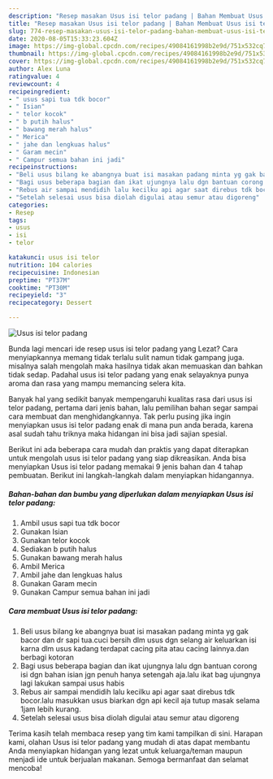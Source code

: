 ```yaml
---
description: "Resep masakan Usus isi telor padang | Bahan Membuat Usus isi telor padang Yang Enak Dan Mudah"
title: "Resep masakan Usus isi telor padang | Bahan Membuat Usus isi telor padang Yang Enak Dan Mudah"
slug: 774-resep-masakan-usus-isi-telor-padang-bahan-membuat-usus-isi-telor-padang-yang-enak-dan-mudah
date: 2020-08-05T15:33:23.604Z
image: https://img-global.cpcdn.com/recipes/49084161998b2e9d/751x532cq70/usus-isi-telor-padang-foto-resep-utama.jpg
thumbnail: https://img-global.cpcdn.com/recipes/49084161998b2e9d/751x532cq70/usus-isi-telor-padang-foto-resep-utama.jpg
cover: https://img-global.cpcdn.com/recipes/49084161998b2e9d/751x532cq70/usus-isi-telor-padang-foto-resep-utama.jpg
author: Alex Luna
ratingvalue: 4
reviewcount: 4
recipeingredient:
- " usus sapi tua tdk bocor"
- " Isian"
- " telor kocok"
- " b putih halus"
- " bawang merah halus"
- " Merica"
- " jahe dan lengkuas halus"
- " Garam mecin"
- " Campur semua bahan ini jadi"
recipeinstructions:
- "Beli usus bilang ke abangnya buat isi masakan padang minta yg gak bacor dan dr sapi tua.cuci bersih dlm usus dgn selang air keluarkan isi karna dlm usus kadang terdapat cacing pita atau cacing lainnya.dan berbagi kotoran"
- "Bagi usus beberapa bagian dan ikat ujungnya lalu dgn bantuan corong isi dgn bahan isian jgn penuh hanya setengah aja.lalu ikat bag ujungnya lagi lakukan sampai usus habis"
- "Rebus air sampai mendidih lalu kecilku api agar saat direbus tdk bocor.lalu masukkan usus biarkan dgn api kecil aja tutup masak selama 1jam lebih kurang."
- "Setelah selesai usus bisa diolah digulai atau semur atau digoreng"
categories:
- Resep
tags:
- usus
- isi
- telor

katakunci: usus isi telor 
nutrition: 104 calories
recipecuisine: Indonesian
preptime: "PT37M"
cooktime: "PT30M"
recipeyield: "3"
recipecategory: Dessert

---
```



![Usus isi telor padang](https://img-global.cpcdn.com/recipes/49084161998b2e9d/751x532cq70/usus-isi-telor-padang-foto-resep-utama.jpg)

Bunda lagi mencari ide resep usus isi telor padang yang Lezat? Cara menyiapkannya memang tidak terlalu sulit namun tidak gampang juga. misalnya salah mengolah maka hasilnya tidak akan memuaskan dan bahkan tidak sedap. Padahal usus isi telor padang yang enak selayaknya punya aroma dan rasa yang mampu memancing selera kita.



Banyak hal yang sedikit banyak mempengaruhi kualitas rasa dari usus isi telor padang, pertama dari jenis bahan, lalu pemilihan bahan segar sampai cara membuat dan menghidangkannya. Tak perlu pusing jika ingin menyiapkan usus isi telor padang enak di mana pun anda berada, karena asal sudah tahu triknya maka hidangan ini bisa jadi sajian spesial.


Berikut ini ada beberapa cara mudah dan praktis yang dapat diterapkan untuk mengolah usus isi telor padang yang siap dikreasikan. Anda bisa menyiapkan Usus isi telor padang memakai 9 jenis bahan dan 4 tahap pembuatan. Berikut ini langkah-langkah dalam menyiapkan hidangannya.

<!--inarticleads1-->

##### Bahan-bahan dan bumbu yang diperlukan dalam menyiapkan Usus isi telor padang:

1. Ambil  usus sapi tua tdk bocor
1. Gunakan  Isian
1. Gunakan  telor kocok
1. Sediakan  b putih halus
1. Gunakan  bawang merah halus
1. Ambil  Merica
1. Ambil  jahe dan lengkuas halus
1. Gunakan  Garam mecin
1. Gunakan  Campur semua bahan ini jadi




<!--inarticleads2-->

##### Cara membuat Usus isi telor padang:

1. Beli usus bilang ke abangnya buat isi masakan padang minta yg gak bacor dan dr sapi tua.cuci bersih dlm usus dgn selang air keluarkan isi karna dlm usus kadang terdapat cacing pita atau cacing lainnya.dan berbagi kotoran
1. Bagi usus beberapa bagian dan ikat ujungnya lalu dgn bantuan corong isi dgn bahan isian jgn penuh hanya setengah aja.lalu ikat bag ujungnya lagi lakukan sampai usus habis
1. Rebus air sampai mendidih lalu kecilku api agar saat direbus tdk bocor.lalu masukkan usus biarkan dgn api kecil aja tutup masak selama 1jam lebih kurang.
1. Setelah selesai usus bisa diolah digulai atau semur atau digoreng




Terima kasih telah membaca resep yang tim kami tampilkan di sini. Harapan kami, olahan Usus isi telor padang yang mudah di atas dapat membantu Anda menyiapkan hidangan yang lezat untuk keluarga/teman maupun menjadi ide untuk berjualan makanan. Semoga bermanfaat dan selamat mencoba!

